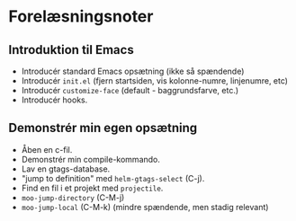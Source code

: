 # Forelæsningsnoter #


## Introduktion til Emacs ##

  * Introducér standard Emacs opsætning (ikke så spændende)
  * Introducér `init.el` (fjern startsiden, vis kolonne-numre, linjenumre, etc)
  * Introducér `customize-face` (default - baggrundsfarve, etc.)
  * Introducér hooks.


## Demonstrér min egen opsætning ##

  * Åben en c-fil.
  * Demonstrér min compile-kommando.
  * Lav en gtags-database.
  * "jump to definition" med `helm-gtags-select` (C-j).
  * Find en fil i et projekt med `projectile`.
  * `moo-jump-directory` (C-M-j)
  * `moo-jump-local` (C-M-k) (mindre spændende, men stadig relevant)


